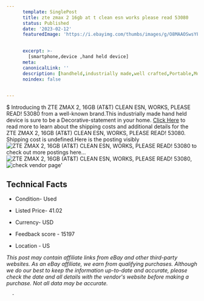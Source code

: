 ```yaml
---
      template: SinglePost
      title: zte zmax 2 16gb at t clean esn works please read 53080
      status: Published
      date: '2023-02-12'
      featuredImage: 'https://i.ebayimg.com/thumbs/images/g/O8MAAOSwsYFjUpk-/s-l225.jpg'
       

      excerpt: >-
        [smartphone,device ,hand held device]
      meta:
      canonicalLink: ''
      description: [handheld,industrially made,well crafted,Portable,Mobile,Compact,Convenient,Lightweight,Maneuverable,Man-portable,Miniature,Carriable,Hand-held,Light,Holdable,Transportable,Mobile device,Pocket-sized,On-the-go,Wireless,Cordless,Compact size,Convenient size, smartphone,device ,hand held device]
      noindex: false
      

---
```

$
      Introducing th ZTE ZMAX 2, 16GB (AT&T) CLEAN ESN, WORKS, PLEASE READ! 53080 from a well-known brand.This industrially made hand held device is sure to be a Decorative-statement in your home. [Click Here](https://www.ebay.com/itm/175458604909?hash=item28da25d76d%3Ag%3AO8MAAOSwsYFjUpk-&mkevt=1&mkcid=1&mkrid=711-53200-19255-0&campid=%253CePNCampaignId%253E&customid=%253CreferenceId%253E&toolid=10049) to read more to learn about the shipping costs and additional details for the ZTE ZMAX 2, 16GB (AT&T) CLEAN ESN, WORKS, PLEASE READ! 53080. Shipping cost is undefined.Here is the posting visibly ![ZTE ZMAX 2, 16GB (AT&T) CLEAN ESN, WORKS, PLEASE READ! 53080](https://i.ebayimg.com/thumbs/images/g/O8MAAOSwsYFjUpk-/s-l225.jpg) to check out more postings here... ![ZTE ZMAX 2, 16GB (AT&T) CLEAN ESN, WORKS, PLEASE READ! 53080](https://i.ebayimg.com/images/g/O8MAAOSwsYFjUpk-/s-l1600.jpg), ![check vendor page](https://origin-galleryplus.ebayimg.com/ws/web/175458604909_2_0_1/225x225.jpg)'

      

 ## Technical Facts 



     
      

 - Condition- Used 


      

 - Listed Price- 41.02 


      

 - Currency- USD 


      

 - Feedback score - 15197 


      

 - Location - US 


      
      

 *_This post may contain affiliate links from eBay and other third-party websites. As an eBay affiliate, we earn from qualifying purchases. Although we do our best to keep the information up-to-date and accurate, please check the date and all details with the vendor's website before making a purchase. Not all data may be accurate._*




      -
